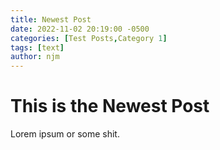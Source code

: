 ```yaml
---
title: Newest Post
date: 2022-11-02 20:19:00 -0500
categories: [Test Posts,Category 1]
tags: [text]
author: njm
---
```


# This is the Newest Post

Lorem ipsum or some shit.